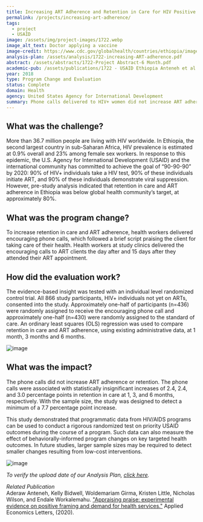 ```yaml
---
title: Increasing ART Adherence and Retention in Care for HIV Positive Women in Ethiopia
permalink: /projects/increasing-art-adherence/
tags:
  - project
  - USAID
image: /assets/img/project-images/1722.webp  
image_alt_text: Doctor applying a vaccine
image-credit: https://www.cdc.gov/globalhealth/countries/ethiopia/images/ethiopia_bloodwork.webp
analysis-plan: /assets/analysis/1722-increasing-ART-adherence.pdf
abstract: /assets/abstracts/1722-Project Abstract-6 Month.pdf
academic-pub: /assets/publications/1722 - USAID Ethiopia Anteneh et al AEL 2020.pdf
year: 2018 
type: Program Change and Evaluation
status: Complete
domain: Health
agency: United States Agency for International Development
summary: Phone calls delivered to HIV+ women did not increase ART adherence.
---
```

## What was the challenge?

More than 36.7 million people are living with HIV worldwide. In Ethiopia, the second largest country in sub-Saharan Africa, HIV prevalence is estimated at 0.9% overall and 23% among female sex workers. In response to this epidemic, the U.S. Agency for International Development (USAID) and the international community has committed to achieve the goal of “90-90-90” by 2020: 90% of HIV+ individuals take a HIV test, 90% of these individuals initiate ART, and 90% of these individuals demonstrate viral suppression. However, pre-study analysis indicated that retention in care and ART adherence in Ethiopia was below global health community’s target, at approximately 80%.

## What was the program change?

To increase retention in care and ART adherence, health workers delivered encouraging phone calls, which followed a brief script praising the client for taking care of their health. Health workers at study clinics delivered the encouraging calls to ART clients the day after and 15 days after they attended their ART appointment.

## How did the evaluation work?

The evidence-based insight was tested with an individual level randomized control trial. All 866 study participants, HIV+ individuals not yet on ARTs, consented into the study. Approximately one-half of participants (n=436) were randomly assigned to receive the encouraging phone call and approximately one-half (n=430) were randomly assigned to the standard of care. An ordinary least squares (OLS) regression was used to compare retention in care and ART adherence, using existing administrative data, at 1 month, 3 months and 6 months. 

![image]({{site.baseurl}}/assets/img/project-images/1722-graph-1.png)

## What was the impact?

The phone calls did not increase ART adherence or retention. The phone calls were associated with statistically insignificant increases of 2.4, 2.4, and 3.0  percentage points in retention in care at 1, 3, and 6 months, respectively. With the sample size, the study was designed to detect a minimum of a 7.7 percentage point increase. 

This study demonstrated that programmatic data from HIV/AIDS programs can be used to conduct a rigorous randomized test on priority USAID outcomes during the course of a program. Such data can also measure the effect of behaviorally-informed program changes on key targeted health outcomes. In future studies, larger sample sizes may be required to detect smaller changes resulting from low-cost interventions. 

![image]({{site.baseurl}}/assets/img/project-images/1722-graph-2.png)

<i>To verify the upload date of our Analysis Plan, <a href="https://github.com/gsa-oes/office-of-evaluation-sciences/commits/master/assets/analysis/1722-increasing-ART-adherence.pdf">click here</a>.</i>

<i> Related Publication</i>
<br>
Aderaw Anteneh, Kelly Bidwell, Woldemariam Girma, Kristen Little, Nicholas Wilson, and Endale Workalemahu. <a href="{{site.baseurl}}/assets/publications/1722 - USAID Ethiopia Anteneh et al AEL 2020.pdf">"Appraising praise: experimental evidence on positive framing and demand for health services."</a> Applied Economics Letters, (2020).
